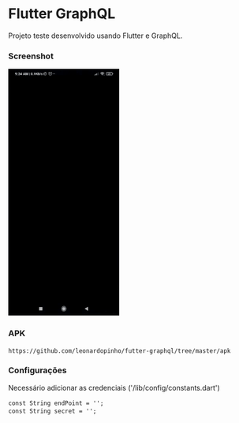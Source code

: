 # Flutter GraphQL

Projeto teste desenvolvido usando Flutter e GraphQL.

### Screenshot

<img src="Screen-1.gif" height="500em" />

### APK
```
https://github.com/leonardopinho/futter-graphql/tree/master/apk
```

### Configurações
Necessário adicionar as credenciais ('/lib/config/constants.dart')

```
const String endPoint = '';
const String secret = '';
```
